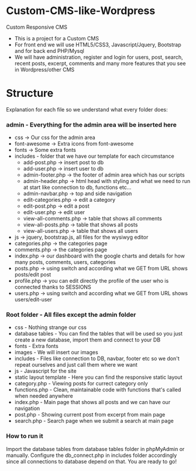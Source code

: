 # Custom-CMS-like-Wordpress
Custom Responsive CMS 

- This is a project for a Custom CMS
- For front end we will use HTML5/CSS3, Javascript/Jquery, Bootstrap and for back end PHP/Mysql
- We will have administration, register and login for users, post, search, recent posts, excerpt, 
comments and many more features that you see in Wordpress/other CMS 


# Structure
Explanation for each file so we understand what every folder does:

<h3>admin - Everything for the admin area will be inserted here </h3>
<ul>
    <li>css -> Our css for the admin area</li>
    <li>font-awesome -> Extra icons from font-awesome</li>
    <li>fonts -> Some extra fonts</li>
     <li>includes - folder that we have our template for each circumstance
     <ul>
            <li>add-post.php -> insert post to db </li>
            <li>add-user.php -> insert user to db </li>
            <li>admin-footer.php -> the footer of admin area which has our scripts </li>
            <li>admin-header.php -> html head with styling and what we need to run at start like connection to db, functions etc...</li>
            <li>admin-navbar.php -> top and side navigation </li>
            <li>edit-categories.php -> edit a category</li>
            <li>edit-post.php -> edit a post</li>
            <li>edit-user.php -> edit user</li>
            <li>view-all-comments.php -> table that shows all comments</li>
            <li>view-all-posts.php -> table that shows all posts</li>
            <li>view-all-users.php -> table that shows all users</li>
        </ul>
    </li>
    <li>js -> jquery, bootstrap.js, all files for the wysiwyg editor </li>
    <li>categories.php -> the categories page </li>
    <li>comments.php -> the categories page </li>
    <li>index.php -> our dashboard with the google charts and details for how many posts, comments, users, categories </li>
    <li>posts.php -> using switch and according what we GET from URL shows posts/edit post </li>
    <li>profile.php -> you can edit directly the profile of the user who is connected thanks to SESSIONS </li>
    <li>users.php -> using switch and according what we GET from URL shows users/edit-user  </li>

</ul>
<h3>Root folder - All files except the admin folder</h3>
<ul>
<li> css - Nothing strange our css  </li>
<li> database tables - You can find the tables that will be used so you just create a new database, import them and connect to your DB </li>
<li> fonts - Extra fonts </li>
<li> images - We will insert our images  </li>
<li> includes - Files like connection to DB, navbar, footer etc so we don't repeat ourselves and just call them where we want </li>
<li> js - Javascript for the site </li>
<li> static layout template - Here you can find the responsive static layout </li>
<li> category.php - Viewing posts for currect category only </li>
<li> functions.php - Clean, maintainable code with functions that's called when needed anywhere </li>
<li> index.php - Main page that shows all posts and we can have our navigation </li>
<li> post.php - Showing current post from excerpt from main page </li>
<li> search.php - Search page when we submit a search at main page </li>
</ul>
<h3>How to run it</h3>

   Import the database tables from database tables folder in phpMyAdmin or manually. Configure the db_connect.php in includes folder accordingly since all connections to database depend on that. You are ready to go!
